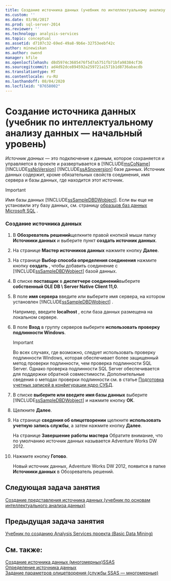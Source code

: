 ```yaml
---
title: Создание источника данных (учебник по интеллектуальному анализу данных — базовый) | Документация Майкрософт
ms.custom: ''
ms.date: 03/06/2017
ms.prod: sql-server-2014
ms.reviewer: ''
ms.technology: analysis-services
ms.topic: conceptual
ms.assetid: d7107c32-69ed-49a8-9b6e-32753eebf42c
author: minewiskan
ms.author: owend
manager: kfile
ms.openlocfilehash: d8d5974c3685476f5d7a5751fb71bfa98384cf36
ms.sourcegitcommit: ad4d92dce894592a259721a1571b1d8736abacdb
ms.translationtype: MT
ms.contentlocale: ru-RU
ms.lasthandoff: 08/04/2020
ms.locfileid: "87658002"
---
```

# <a name="creating-a-data-source-basic-data-mining-tutorial"></a>Создание источника данных (учебник по интеллектуальному анализу данных — начальный уровень)
  *Источник данных* — это подключение к данным, которое сохраняется и управляется в проекте и развертывается в [!INCLUDE[msCoName](../includes/msconame-md.md)] [!INCLUDE[ssNoVersion](../includes/ssnoversion-md.md)] [!INCLUDE[ssASnoversion](../includes/ssasnoversion-md.md)] базе данных. Источник данных содержит, кроме обязательных свойств соединения, имя сервера и базы данных, где находится этот источник.  
  
> [!IMPORTANT]  
>  Имя базы данных [!INCLUDE[ssSampleDBDWobject](../includes/sssampledbdwobject-md.md)]. Если вы еще не установили эту базу данных, см. страницу [образцов баз данных Microsoft SQL](https://go.microsoft.com/fwlink/?LinkId=88417) .  
  
### <a name="to-create-a-data-source"></a>Создание источника данных  
  
1.  В **Обозреватель решений**щелкните правой кнопкой мыши папку **Источники данных** и выберите пункт **создать источник данных**.  
  
2.  На странице **Мастер источников данных** нажмите кнопку **Далее**.  
  
3.  На странице **Выбор способа определения соединения** нажмите кнопку **создать** , чтобы добавить соединение с [!INCLUDE[ssSampleDBDWobject](../includes/sssampledbdwobject-md.md)] базой данных.  
  
4.  В списке **поставщик** в **диспетчере соединений**выберите **собственный OLE DB \ Server Native Client 11,0**.  
  
5.  В поле **имя сервера** введите или выберите имя сервера, на котором установлен [!INCLUDE[ssSampleDBDWobject](../includes/sssampledbdwobject-md.md)] .  
  
     Например, введите **localhost** , если база данных размещена на локальном сервере.  
  
6.  В поле **Вход** в группу серверов выберите **использовать проверку подлинности Windows**.  
  
    > [!IMPORTANT]  
    >  Во всех случаях, где возможно, следует использовать проверку подлинности Windows, которая обеспечивает более защищенный метод проверки подлинности, чем проверка подлинности SQL Server. Однако проверка подлинности SQL Server обеспечивается для поддержки обратной совместимости. Дополнительные сведения о методах проверки подлинности см. в статье [Подготовка учетных записей в конфигурации ядро СУБД](../../2014/sql-server/install/database-engine-configuration-account-provisioning.md).  
  
7.  В списке **выберите или введите имя базы данных** выберите [!INCLUDE[ssSampleDBDWobject](../includes/sssampledbdwobject-md.md)] и нажмите кнопку **ОК**.  
  
8.  Щелкните **Далее**.  
  
9. На странице **сведения об олицетворении** щелкните **использовать учетную запись службы**, а затем нажмите кнопку **Далее**.  
  
     На странице **Завершение работы мастера** Обратите внимание, что по умолчанию источник данных называется Adventure Works DW 2012.  
  
10. Нажмите кнопку **Готово**.  
  
     Новый источник данных, Adventure Works DW 2012, появится в папке **Источники данных** в Обозреватель решений.  
  
## <a name="next-task-in-lesson"></a>Следующая задача занятия  
 [Создание представления источника данных &#40;учебник по основам интеллектуального анализа данных&#41;](../../2014/tutorials/creating-a-data-source-view-basic-data-mining-tutorial.md)  
  
## <a name="previous-task-in-lesson"></a>Предыдущая задача занятия  
 [Учебник по созданию Analysis Services проекта &#40;Basic Data Mining&#41;](../../2014/tutorials/creating-an-analysis-services-project-basic-data-mining-tutorial.md)  
  
## <a name="see-also"></a>См. также:  
 [Создание источника данных &#40;многомерных&#41;SSAS](https://docs.microsoft.com/analysis-services/multidimensional-models/create-a-data-source-ssas-multidimensional)   
 [Определение источника данных](../analysis-services/lesson-1-2-defining-a-data-source.md)   
 [Задание параметров олицетворения (службы SSAS — многомерные)](https://docs.microsoft.com/analysis-services/multidimensional-models/set-impersonation-options-ssas-multidimensional)  
  
  
